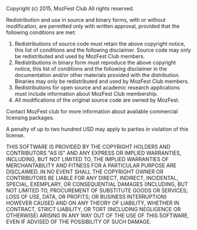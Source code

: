 Copyright (c) 2015, MozFest Club
All rights reserved.

Redistribution and use in source and binary forms, with or without
modification, are permitted only with written approval, provided that the 
following conditions are met: 

1. Redistributions of source code must retain the above copyright notice, this
   list of conditions and the following disclaimer. Source code may only be 
   redistributed and used by MozFest Club members. 
2. Redistributions in binary form must reproduce the above copyright notice,
   this list of conditions and the following disclaimer in the documentation
   and/or other materials provided with the distribution. Binaries may only
   be redistributed and used by MozFest Club members.
3. Redistributions for open source and academic research applications must 
   include information about MozFest Club membership.
4. All modifications of the original source code are owned by MozFest.

Contact MozFest club for more information about available commercial licensing 
packages.

A penalty of up to two hundred USD may apply to parties in violation of this 
license.

THIS SOFTWARE IS PROVIDED BY THE COPYRIGHT HOLDERS AND CONTRIBUTORS "AS IS" AND
ANY EXPRESS OR IMPLIED WARRANTIES, INCLUDING, BUT NOT LIMITED TO, THE IMPLIED
WARRANTIES OF MERCHANTABILITY AND FITNESS FOR A PARTICULAR PURPOSE ARE
DISCLAIMED. IN NO EVENT SHALL THE COPYRIGHT OWNER OR CONTRIBUTORS BE LIABLE FOR
ANY DIRECT, INDIRECT, INCIDENTAL, SPECIAL, EXEMPLARY, OR CONSEQUENTIAL DAMAGES
(INCLUDING, BUT NOT LIMITED TO, PROCUREMENT OF SUBSTITUTE GOODS OR SERVICES;
LOSS OF USE, DATA, OR PROFITS; OR BUSINESS INTERRUPTION) HOWEVER CAUSED AND
ON ANY THEORY OF LIABILITY, WHETHER IN CONTRACT, STRICT LIABILITY, OR TORT
(INCLUDING NEGLIGENCE OR OTHERWISE) ARISING IN ANY WAY OUT OF THE USE OF THIS
SOFTWARE, EVEN IF ADVISED OF THE POSSIBILITY OF SUCH DAMAGE. 
